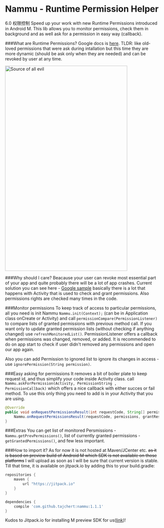 Nammu - Runtime Permission Helper
=======
6.0 权限控制
Speed up your work with new Runtime Permissions introduced in Android M. This lib allows you to monitor permissions, check them in background and as well ask for a permission in easy way (callback).

###What are Runtime Permissions?
Google docs is [here](https://developer.android.com/preview/features/runtime-permissions.html).
TLDR: like old-loved permissions that were ask during intallation but this time they are more dynamic (should be ask only when they are needed) and can be revoked by user at any time.

<img src="image/screenshot.png" width="400" height="672" alt="Source of all evil"/>

###Why should I care?
Beacause your user can revoke most essential part of your app and quite probably there will be a lot of app crashes.
Current solution you can see here - [Google sample](https://github.com/googlesamples/android-RuntimePermissions) basically there is a lot that happens with Activity that is used to check and grant permissions. Also permissions rights are checked many times in the code.

###Monitor permissions
To keep track of access to particular permissions, all you need is init Nammu `Nammu.init(Context);` (can be in Application class onCreate or Activity) and call `permissionCompare(PermissionListener)` to compare lists of granted permissions with previous method call. If you want only to update granted permission lists (without checking if anything changed) use `refreshMonitoredList()`. PermissionListener offers a callback when permissions was changed, removed, or added. It is recommended to do on app start to check if user didn't removed any permissions and open our app again.

Also you can add Permission to ignored list to ignore its changes in access - use `ignorePermission(String permission)`.


###Easy asking for permissions
It removes a bit of boiler plate to keep request id, and thus simplify your code inside Activity class.
call `Nammu.askForPermission(Activity, PermissionString , PermissionCallback)` which offers a nice callback with either succes or fail method. To use this only thing you need to add is in your Activity that you are using.

```java
@Override
public void onRequestPermissionsResult(int requestCode, String[] permissions, int[] grantResults) {
    Nammu.onRequestPermissionsResult(requestCode, permissions, grantResults);
}
```

###Extras
You can get list of monitored Persmissions -`Nammu.getPrevPermissions()`, list of currently granted permissions - `getGrantedPermissions()`, and few less important.

###How to import it?
As for now it is not hosted at Maven/JCenter etc. ~~as it is based on preview build of Android M which SDK is not available on those platforms~~ I will upload as soon as I will be sure that current version is stable. Till that time, it is available on jitpack.io by adding this to your build.gradle:

```groovy
repositories {
    maven {
        url "https://jitpack.io"
    }
}

dependencies {
    compile 'com.github.tajchert:nammu:1.1.1'
}
```
Kudos to Jitpack.io for installing M preview SDK for us([link](https://github.com/tajchert/Nammu/pull/1))!
